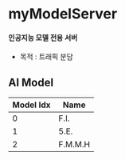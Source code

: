 # myModelServer
#### 인공지능 모델 전용 서버

- 목적 : 트래픽 분담

## AI Model
|Model Idx|Name            |
|---------|----------------|
|0        |F.I.            |
|1        |5.E.            |
|2        |F.M.M.H         |